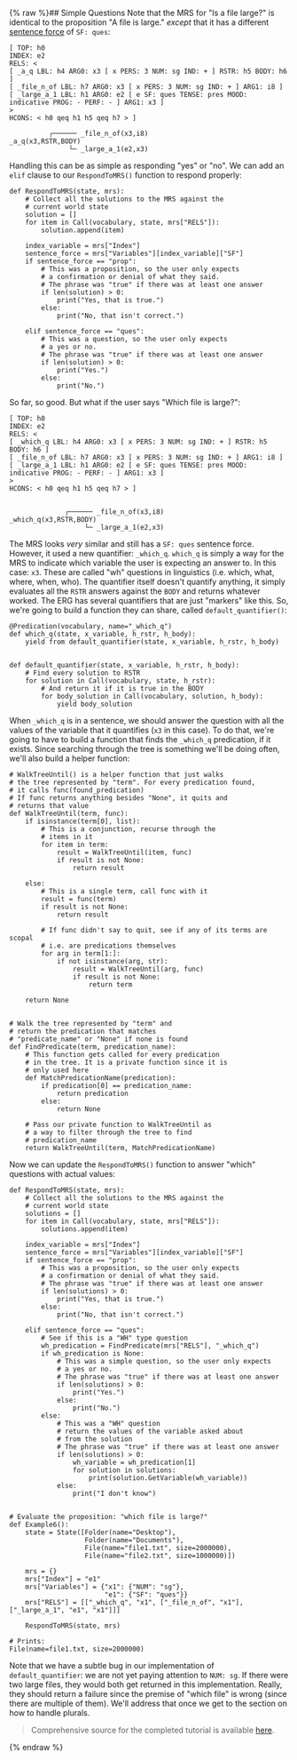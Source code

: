 {% raw %}## Simple Questions
Note that the MRS for "Is a file large?" is identical to the proposition "A file is large." *except* that it has a different [sentence force](https://blog.inductorsoftware.com/docsproto/howto/devhowto/devhowtoSentenceForce) of `SF: ques`:

```
[ TOP: h0
INDEX: e2
RELS: < 
[ _a_q LBL: h4 ARG0: x3 [ x PERS: 3 NUM: sg IND: + ] RSTR: h5 BODY: h6 ]
[ _file_n_of LBL: h7 ARG0: x3 [ x PERS: 3 NUM: sg IND: + ] ARG1: i8 ]
[ _large_a_1 LBL: h1 ARG0: e2 [ e SF: ques TENSE: pres MOOD: indicative PROG: - PERF: - ] ARG1: x3 ]
>
HCONS: < h0 qeq h1 h5 qeq h7 > ]

          ┌────── _file_n_of(x3,i8)
_a_q(x3,RSTR,BODY)
               └─ _large_a_1(e2,x3)
```

Handling this can be as simple as responding "yes" or "no". We can add an `elif` clause to our `RespondToMRS()` function to respond properly:

```
def RespondToMRS(state, mrs):
    # Collect all the solutions to the MRS against the
    # current world state
    solution = []
    for item in Call(vocabulary, state, mrs["RELS"]):
        solution.append(item)

    index_variable = mrs["Index"]
    sentence_force = mrs["Variables"][index_variable]["SF"]
    if sentence_force == "prop":
        # This was a proposition, so the user only expects
        # a confirmation or denial of what they said.
        # The phrase was "true" if there was at least one answer
        if len(solution) > 0:
            print("Yes, that is true.")
        else:
            print("No, that isn't correct.")
            
    elif sentence_force == "ques":
        # This was a question, so the user only expects
        # a yes or no.
        # The phrase was "true" if there was at least one answer
        if len(solution) > 0:
            print("Yes.")
        else:
            print("No.")
```

So far, so good. But what if the user says "Which file is large?":

```
[ TOP: h0
INDEX: e2
RELS: < 
[ _which_q LBL: h4 ARG0: x3 [ x PERS: 3 NUM: sg IND: + ] RSTR: h5 BODY: h6 ]
[ _file_n_of LBL: h7 ARG0: x3 [ x PERS: 3 NUM: sg IND: + ] ARG1: i8 ]
[ _large_a_1 LBL: h1 ARG0: e2 [ e SF: ques TENSE: pres MOOD: indicative PROG: - PERF: - ] ARG1: x3 ]
>
HCONS: < h0 qeq h1 h5 qeq h7 > ]


              ┌────── _file_n_of(x3,i8)
_which_q(x3,RSTR,BODY)
                   └─ _large_a_1(e2,x3)
```
The MRS looks *very* similar and still has a `SF: ques` sentence force. However, it used a new quantifier: `_which_q`. `which_q` is simply a way for the MRS to indicate which variable the user is expecting an answer to. In this case: `x3`. These are called "wh" questions in linguistics (i.e. which, what, where, when, who). The quantifier itself doesn't quantify anything, it simply evaluates all the `RSTR` answers against the `BODY` and returns whatever worked. The ERG has several quantifiers that are just "markers"  like this. So, we're going to build a function they can share, called `default_quantifier()`:

```
@Predication(vocabulary, name="_which_q")
def which_q(state, x_variable, h_rstr, h_body):
    yield from default_quantifier(state, x_variable, h_rstr, h_body)


def default_quantifier(state, x_variable, h_rstr, h_body):
    # Find every solution to RSTR
    for solution in Call(vocabulary, state, h_rstr):
        # And return it if it is true in the BODY
        for body_solution in Call(vocabulary, solution, h_body):
            yield body_solution
```

When `_which_q` is in a sentence, we should answer the question with all the values of the variable that it quantifies (`x3` in this case). To do that, we're going to have to build a function that finds the `_which_q` predication, if it exists. Since searching through the tree is something we'll be doing often, we'll also build a helper function:

```
# WalkTreeUntil() is a helper function that just walks
# the tree represented by "term". For every predication found,
# it calls func(found_predication)
# If func returns anything besides "None", it quits and
# returns that value
def WalkTreeUntil(term, func):
    if isinstance(term[0], list):
        # This is a conjunction, recurse through the
        # items in it
        for item in term:
            result = WalkTreeUntil(item, func)
            if result is not None:
                return result

    else:
        # This is a single term, call func with it
        result = func(term)
        if result is not None:
            return result

        # If func didn't say to quit, see if any of its terms are scopal
        # i.e. are predications themselves
        for arg in term[1:]:
            if not isinstance(arg, str):
                result = WalkTreeUntil(arg, func)
                if result is not None:
                    return term

    return None


# Walk the tree represented by "term" and
# return the predication that matches
# "predicate_name" or "None" if none is found
def FindPredicate(term, predication_name):
    # This function gets called for every predication
    # in the tree. It is a private function since it is 
    # only used here
    def MatchPredicationName(predication):
        if predication[0] == predication_name:
            return predication
        else:
            return None
    
    # Pass our private function to WalkTreeUntil as
    # a way to filter through the tree to find
    # predication_name
    return WalkTreeUntil(term, MatchPredicationName)
```

Now we can update the `RespondToMRS()` function to answer "which" questions with actual values:

```
def RespondToMRS(state, mrs):
    # Collect all the solutions to the MRS against the
    # current world state
    solutions = []
    for item in Call(vocabulary, state, mrs["RELS"]):
        solutions.append(item)

    index_variable = mrs["Index"]
    sentence_force = mrs["Variables"][index_variable]["SF"]
    if sentence_force == "prop":
        # This was a proposition, so the user only expects
        # a confirmation or denial of what they said.
        # The phrase was "true" if there was at least one answer
        if len(solutions) > 0:
            print("Yes, that is true.")
        else:
            print("No, that isn't correct.")

    elif sentence_force == "ques":
        # See if this is a "WH" type question
        wh_predication = FindPredicate(mrs["RELS"], "_which_q")
        if wh_predication is None:
            # This was a simple question, so the user only expects
            # a yes or no.
            # The phrase was "true" if there was at least one answer
            if len(solutions) > 0:
                print("Yes.")
            else:
                print("No.")
        else:
            # This was a "WH" question
            # return the values of the variable asked about
            # from the solution
            # The phrase was "true" if there was at least one answer
            if len(solutions) > 0:
                wh_variable = wh_predication[1]
                for solution in solutions:
                    print(solution.GetVariable(wh_variable))
            else:
                print("I don't know")


# Evaluate the proposition: "which file is large?"
def Example6():
    state = State([Folder(name="Desktop"),
                   Folder(name="Documents"),
                   File(name="file1.txt", size=2000000),
                   File(name="file2.txt", size=1000000)])

    mrs = {}
    mrs["Index"] = "e1"
    mrs["Variables"] = {"x1": {"NUM": "sg"},
                        "e1": {"SF": "ques"}}
    mrs["RELS"] = [["_which_q", "x1", ["_file_n_of", "x1"], ["_large_a_1", "e1", "x1"]]]

    RespondToMRS(state, mrs)
    
# Prints:
File(name=file1.txt, size=2000000)
```
Note that we have a subtle bug in our implementation of `default_quantifier`: we are not yet paying attention to `NUM: sg`.  If there were two large files, they would both get returned in this implementation. Really, they should return a failure since the premise of "which file" is wrong (since there are multiple of them). We'll address that once we get to the section on how to handle plurals.

> Comprehensive source for the completed tutorial is available [here](https://github.com/EricZinda/Perplexity).

<update date omitted for speed>{% endraw %}